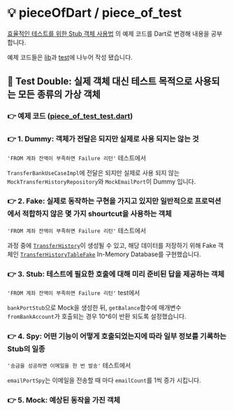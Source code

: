 # 💡 pieceOfDart / piece_of_test

[효율적인 테스트를 위한 Stub 객체 사용법](https://medium.com/daangn/효율적인-테스트를-위한-stub-객체-활용법-5c52a447dfb7) 의 예제 코드를 Dart로 변경해 내용을 공부합니다.

예제 코드들은 [lib](./lib/)과 [test](./test/)에 나누어 작성 됐습니다.

## 📌 Test Double: 실제 객체 대신 테스트 목적으로 사용되는 모든 종류의 가상 객체

### 👉 예제 코드 ([piece_of_test_test.dart](./test/piece_of_test_test.dart))

### 👉 1. Dummy: 객체가 전달은 되지만 실제로 사용 되지는 않는 것

`'FROM 계좌 잔액이 부족하면 Failure 리턴'` 테스트에서</br>

`TransferBankUseCaseImpl`에 전달은 되지만 실제로 사용 되지 않는 `MockTransferHistoryRepository`와 `MockEmailPort`이 Dummy 입니다.

### 👉 2. Fake: 실제로 동작하는 구현을 가지고 있지만 일반적으로 프로덕션에서 적합하지 않은 몇 가지 shourtcut을 사용하는 객체

`'FROM 계좌 잔액이 부족하면 Failure 리턴'` 테스트에서</br>

과정 중에 [`TransferHistory`](./lib/domain/models/transfer_history.dart)이 생성될 수 있고, 해당 데이터를 저장하기 위해 Fake 객체인 [`TransferHistoryTableFake`](./lib/data/transfer_history_table_fake.dart) In-Memory Database를 구현했습니다.

### 👉 3. Stub: 테스트에 필요한 호출에 대해 미리 준비된 답을 제공하는 객체

`'FROM 계좌 잔액이 부족하면 Failure 리턴'` test에서</br>

`bankPortStub`으로 Mock을 생성한 뒤, `getBalance`함수에 매개변수 `fromBankAccount`가 호출되는 경우 10^6이 반환 되도록 설정했습니다.

### 👉 4. Spy: 어떤 기능이 어떻게 호출되었는지에 따라 일부 정보를 기록하는 Stub의 일종

`'송금을 성공하면 이메일을 한 번 발송'` 테스트에서</br>

`emailPortSpy`는 이메일을 전송할 때 마다 `emailCount`를 1씩 증가 시킵니다.

### 👉 5. Mock: 예상된 동작을 가진 객체